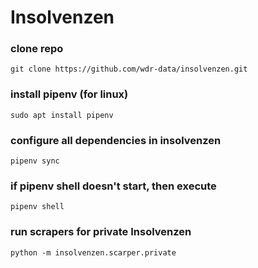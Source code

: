 # Insolvenzen

### clone repo

`git clone https://github.com/wdr-data/insolvenzen.git`

### install pipenv (for linux)

`sudo apt install pipenv`

### configure all dependencies in insolvenzen

`pipenv sync`

### if pipenv shell doesn't start, then execute

`pipenv shell`

### run scrapers for private Insolvenzen

`python -m insolvenzen.scarper.private`